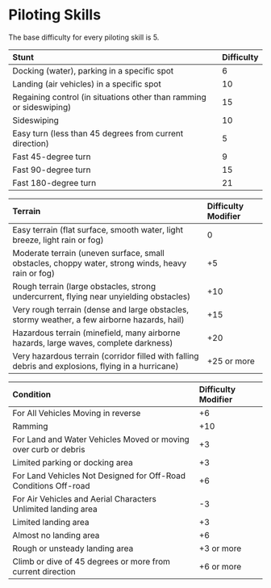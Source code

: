 # Piloting Skills

The base difficulty for every piloting skill is 5.

| Stunt                                                               | Difficulty |
| :------------------------------------------------------------------ | :--------- |
| Docking (water), parking in a specific spot                         | 6          |
| Landing (air vehicles) in a specific spot                           | 10         |
| Regaining control (in situations other than ramming or sideswiping) | 15         |
| Sideswiping                                                         | 10         |
| Easy turn (less than 45 degrees from current direction)             | 5          |
| Fast 45-degree turn                                                 | 9          |
| Fast 90-degree turn                                                 | 15         |
| Fast 180-degree turn                                                | 21         |

| Terrain                                                                                        | Difficulty Modifier |
| :--------------------------------------------------------------------------------------------- | :------------------ |
| Easy terrain (flat surface, smooth water, light breeze, light rain or fog)                         | 0               |
| Moderate terrain (uneven surface, small obstacles, choppy water, strong winds, heavy rain or fog)  | +5              |
| Rough terrain (large obstacles, strong undercurrent, flying near unyielding obstacles)             | +10             |
| Very rough terrain (dense and large obstacles, stormy weather, a few airborne hazards, hail)       | +15             |
| Hazardous terrain (minefield, many airborne hazards, large waves, complete darkness)               | +20             |
| Very hazardous terrain (corridor filled with falling debris and explosions, flying in a hurricane) | +25 or more     |

| Condition                                                       | Difficulty Modifier |
| :-------------------------------------------------------------- | :------------------ |
| For All Vehicles Moving in reverse                              | +6                  |
| Ramming                                                         | +10                 |
| For Land and Water Vehicles Moved or moving over curb or debris | +3                  |
| Limited parking or docking area                                 | +3                  |
| For Land Vehicles Not Designed for Off-Road Conditions Off-road | +6                  |
| For Air Vehicles and Aerial Characters Unlimited landing area   | -3                  |
| Limited landing area                                            | +3                  |
| Almost no landing area                                          | +6                  |
| Rough or unsteady landing area                                  | +3 or more          |
| Climb or dive of 45 degrees or more from current direction      | +6 or more          |
